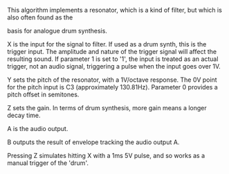 
This algorithm implements a resonator, which is a kind of filter, but which is also often found as the

basis for analogue drum synthesis.

X is the input for the signal to filter. If used as a drum synth, this is the trigger input. The amplitude and nature of
the trigger signal will affect the resulting sound. If parameter 1 is set to '1', the input is treated as an actual
trigger, not an audio signal, triggering a pulse when the input goes over 1V.

Y sets the pitch of the resonator, with a 1V/octave response. The 0V point for the pitch input is C3 (approximately
130.81Hz). Parameter 0 provides a pitch offset in semitones.

Z sets the gain. In terms of drum synthesis, more gain means a longer decay time.

A is the audio output.

B outputs the result of envelope tracking the audio output A.

Pressing Z simulates hitting X with a 1ms 5V pulse, and so works as a manual trigger of the 'drum'.

